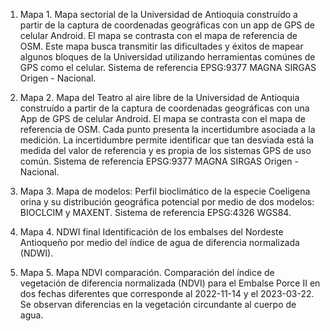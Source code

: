 1. Mapa 1. Mapa sectorial de la Universidad de Antioquia construído a partir de la captura de coordenadas geográficas con un app de GPS de celular Android. El mapa se contrasta con el mapa de referencia de OSM. Este mapa busca transmitir las dificultades y éxitos de mapear algunos bloques de la Universidad utilizando herramientas comúnes de GPS como el celular. Sistema de referencia EPSG:9377 MAGNA SIRGAS Origen - Nacional.
 
2. Mapa 2. Mapa del Teatro al aire libre de la Universidad de Antioquia construído a partir de la captura de coordenadas geográficas con una App de GPS de celular Android. El mapa se contrasta con el mapa de referencia de OSM. Cada punto presenta la incertidumbre asociada a la medición. La incertidumbre permite identificar que tan desviada está la medida del valor de referencia y es propia de los sistemas GPS de uso común. Sistema de referencia EPSG:9377 MAGNA SIRGAS Origen - Nacional.
   
3. Mapa 3. Mapa de modelos: Perfil bioclimático de la especie Coeligena orina y su distribución geográfica potencial por medio de dos modelos: BIOCLCIM y MAXENT. Sistema de referencia EPSG:4326 WGS84.

4. Mapa 4. NDWI final Identificación de los embalses del Nordeste Antioqueño por medio del índice de agua de diferencia normalizada (NDWI).
   
6. Mapa 5. Mapa NDVI comparación. Comparación del índice de vegetación de diferencia normalizada (NDVI) para el Embalse Porce II en dos fechas diferentes que corresponde al 2022-11-14 y el 2023-03-22. Se observan diferencias en la vegetación circundante al cuerpo de agua. 
